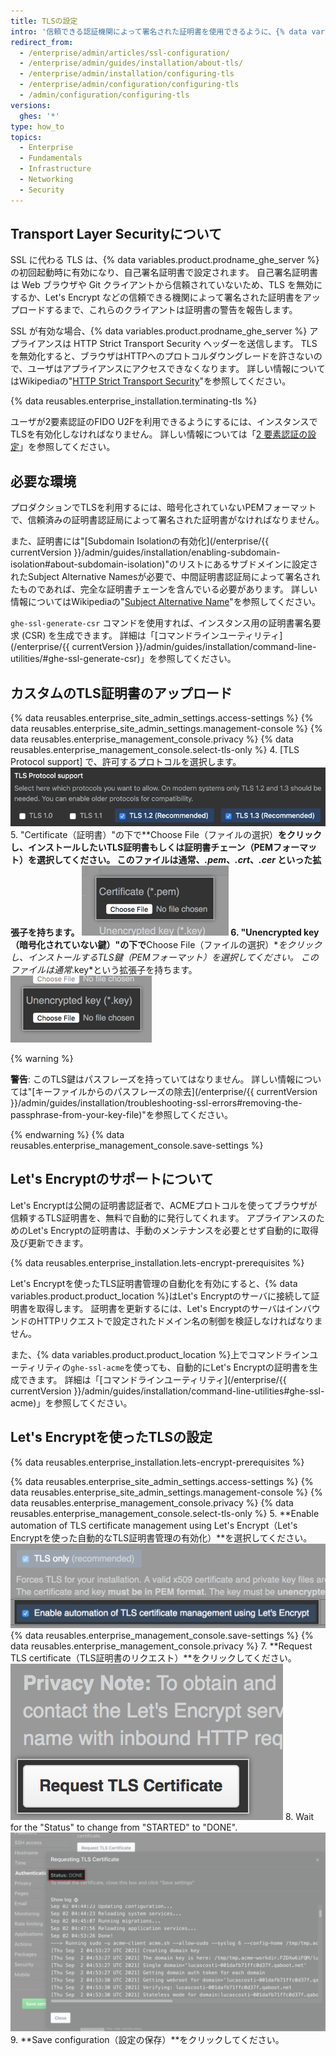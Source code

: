 ```yaml
---
title: TLSの設定
intro: '信頼できる認証機関によって署名された証明書を使用できるように、{% data variables.product.product_location %} で Transport Layer Security (TLS) を設定できます。'
redirect_from:
  - /enterprise/admin/articles/ssl-configuration/
  - /enterprise/admin/guides/installation/about-tls/
  - /enterprise/admin/installation/configuring-tls
  - /enterprise/admin/configuration/configuring-tls
  - /admin/configuration/configuring-tls
versions:
  ghes: '*'
type: how_to
topics:
  - Enterprise
  - Fundamentals
  - Infrastructure
  - Networking
  - Security
---
```


## Transport Layer Securityについて

SSL に代わる TLS は、{% data variables.product.prodname_ghe_server %} の初回起動時に有効になり、自己署名証明書で設定されます。 自己署名証明書は Web ブラウザや Git クライアントから信頼されていないため、TLS を無効にするか、Let's Encrypt などの信頼できる機関によって署名された証明書をアップロードするまで、これらのクライアントは証明書の警告を報告します。

SSL が有効な場合、{% data variables.product.prodname_ghe_server %} アプライアンスは HTTP Strict Transport Security ヘッダーを送信します。 TLSを無効化すると、ブラウザはHTTPへのプロトコルダウングレードを許さないので、ユーザはアプライアンスにアクセスできなくなります。 詳しい情報についてはWikipediaの"[HTTP Strict Transport Security](https://ja.wikipedia.org/wiki/HTTP_Strict_Transport_Security)"を参照してください。

{% data reusables.enterprise_installation.terminating-tls %}

ユーザが2要素認証のFIDO U2Fを利用できるようにするには、インスタンスでTLSを有効化しなければなりません。 詳しい情報については「[2 要素認証の設定](/articles/configuring-two-factor-authentication)」を参照してください。

## 必要な環境

プロダクションでTLSを利用するには、暗号化されていないPEMフォーマットで、信頼済みの証明書認証局によって署名された証明書がなければなりません。

また、証明書には"[Subdomain Isolationの有効化](/enterprise/{{ currentVersion }}/admin/guides/installation/enabling-subdomain-isolation#about-subdomain-isolation)"のリストにあるサブドメインに設定されたSubject Alternative Namesが必要で、中間証明書認証局によって署名されたものであれば、完全な証明書チェーンを含んでいる必要があります。 詳しい情報についてはWikipediaの"[Subject Alternative Name](http://en.wikipedia.org/wiki/SubjectAltName)"を参照してください。

`ghe-ssl-generate-csr` コマンドを使用すれば、インスタンス用の証明書署名要求 (CSR) を生成できます。 詳細は「[コマンドラインユーティリティ](/enterprise/{{ currentVersion }}/admin/guides/installation/command-line-utilities/#ghe-ssl-generate-csr)」を参照してください。

## カスタムのTLS証明書のアップロード

{% data reusables.enterprise_site_admin_settings.access-settings %}
{% data reusables.enterprise_site_admin_settings.management-console %}
{% data reusables.enterprise_management_console.privacy %}
{% data reusables.enterprise_management_console.select-tls-only %}
4. [TLS Protocol support] で、許可するプロトコルを選択します。 ![TLS プロトコルを選択するオプションを備えたラジオボタン](/assets/images/enterprise/management-console/tls-protocol-support.png)
5. "Certificate（証明書）"の下で**Choose File（ファイルの選択）**をクリックし、インストールしたいTLS証明書もしくは証明書チェーン（PEMフォーマット）を選択してください。 このファイルは通常、*.pem*、*.crt*、*.cer* といった拡張子を持ちます。 ![TLS 証明書ファイルを見つけるためのボタン](/assets/images/enterprise/management-console/install-tls-certificate.png)
6. "Unencrypted key（暗号化されていない鍵）"の下で**Choose File（ファイルの選択）**をクリックし、インストールするTLS鍵（PEMフォーマット）を選択してください。 このファイルは通常*.key*という拡張子を持ちます。 ![TLS鍵ファイルを見つけるためのボタン](/assets/images/enterprise/management-console/install-tls-key.png)

  {% warning %}

  **警告**: このTLS鍵はパスフレーズを持っていてはなりません。 詳しい情報については"[キーファイルからのパスフレーズの除去](/enterprise/{{ currentVersion }}/admin/guides/installation/troubleshooting-ssl-errors#removing-the-passphrase-from-your-key-file)"を参照してください。

  {% endwarning %}
{% data reusables.enterprise_management_console.save-settings %}

## Let's Encryptのサポートについて

Let's Encryptは公開の証明書認証者で、ACMEプロトコルを使ってブラウザが信頼するTLS証明書を、無料で自動的に発行してくれます。 アプライアンスのためのLet's Encryptの証明書は、手動のメンテナンスを必要とせず自動的に取得及び更新できます。

{% data reusables.enterprise_installation.lets-encrypt-prerequisites %}

Let's Encryptを使ったTLS証明書管理の自動化を有効にすると、{% data variables.product.product_location %}はLet's Encryptのサーバに接続して証明書を取得します。 証明書を更新するには、Let's EncryptのサーバはインバウンドのHTTPリクエストで設定されたドメイン名の制御を検証しなければなりません。

また、{% data variables.product.product_location %}上でコマンドラインユーティリティの`ghe-ssl-acme`を使っても、自動的にLet's Encryptの証明書を生成できます。 詳細は「[コマンドラインユーティリティ](/enterprise/{{ currentVersion }}/admin/guides/installation/command-line-utilities#ghe-ssl-acme)」を参照してください。

## Let's Encryptを使ったTLSの設定

{% data reusables.enterprise_installation.lets-encrypt-prerequisites %}

{% data reusables.enterprise_site_admin_settings.access-settings %}
{% data reusables.enterprise_site_admin_settings.management-console %}
{% data reusables.enterprise_management_console.privacy %}
{% data reusables.enterprise_management_console.select-tls-only %}
5. **Enable automation of TLS certificate management using Let's Encrypt（Let's Encryptを使った自動的なTLS証明書管理の有効化）**を選択してください。 ![[Let's Encrypt] を有効化するチェックボックス](/assets/images/enterprise/management-console/lets-encrypt-checkbox.png)
{% data reusables.enterprise_management_console.save-settings %}
{% data reusables.enterprise_management_console.privacy %}
7. **Request TLS certificate（TLS証明書のリクエスト）**をクリックしてください。 ![[Request TLS certificate] ボタン](/assets/images/enterprise/management-console/request-tls-button.png)
8. Wait for the "Status" to change from "STARTED" to "DONE". ![Let's Encrypt status](/assets/images/enterprise/management-console/lets-encrypt-status.png)
9. **Save configuration（設定の保存）**をクリックしてください。
